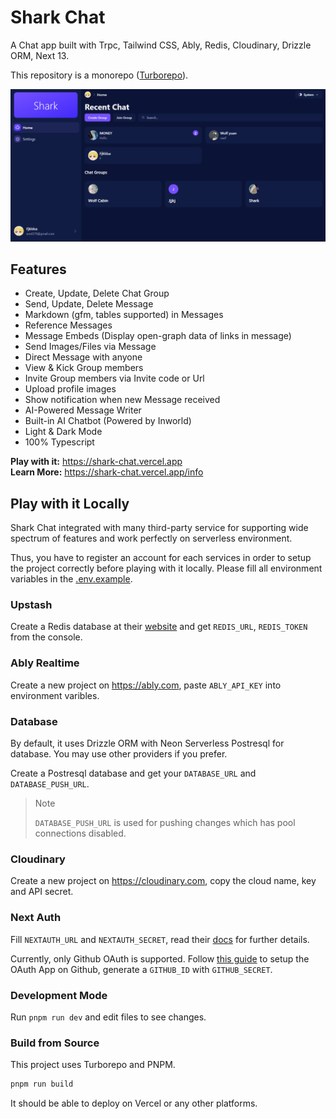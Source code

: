 # Shark Chat

A Chat app built with Trpc, Tailwind CSS, Ably, Redis, Cloudinary, Drizzle ORM, Next 13.

This repository is a monorepo ([Turborepo](https://turbo.build/)).

![preview](./document/screen_shot.png)

## Features

- Create, Update, Delete Chat Group
- Send, Update, Delete Message
- Markdown (gfm, tables supported) in Messages
- Reference Messages
- Message Embeds (Display open-graph data of links in message)
- Send Images/Files via Message
- Direct Message with anyone
- View & Kick Group members
- Invite Group members via Invite code or Url
- Upload profile images
- Show notification when new Message received
- AI-Powered Message Writer
- Built-in AI Chatbot (Powered by Inworld)
- Light & Dark Mode
- 100% Typescript

**Play with it:** https://shark-chat.vercel.app
<br />
**Learn More:** https://shark-chat.vercel.app/info

## Play with it Locally

Shark Chat integrated with many third-party service for supporting wide spectrum of features and work perfectly on serverless environment.

Thus, you have to register an account for each services in order to setup the project correctly before playing with it locally.
Please fill all environment variables in the [.env.example](/.env.example).

### Upstash

Create a Redis database at their [website](https://upstash.com) and get `REDIS_URL`, `REDIS_TOKEN` from the console.

### Ably Realtime

Create a new project on https://ably.com, paste `ABLY_API_KEY` into environment varibles.

### Database

By default, it uses Drizzle ORM with Neon Serverless Postresql for database. You may use other providers if you prefer.

Create a Postresql database and get your `DATABASE_URL` and `DATABASE_PUSH_URL`.

> Note
>
> `DATABASE_PUSH_URL` is used for pushing changes which has pool connections disabled.

### Cloudinary

Create a new project on https://cloudinary.com, copy the cloud name, key and API secret.

### Next Auth

Fill `NEXTAUTH_URL` and `NEXTAUTH_SECRET`, read their [docs](https://next-auth.js.org/getting-started/example) for further details.

Currently, only Github OAuth is supported. Follow [this guide](https://docs.github.com/en/apps/oauth-apps/building-oauth-apps/authorizing-oauth-apps) to setup the OAuth App on Github, generate a `GITHUB_ID` with `GITHUB_SECRET`.

### Development Mode

Run `pnpm run dev` and edit files to see changes.

### Build from Source

This project uses Turborepo and PNPM.

```bash
pnpm run build
```

It should be able to deploy on Vercel or any other platforms.
